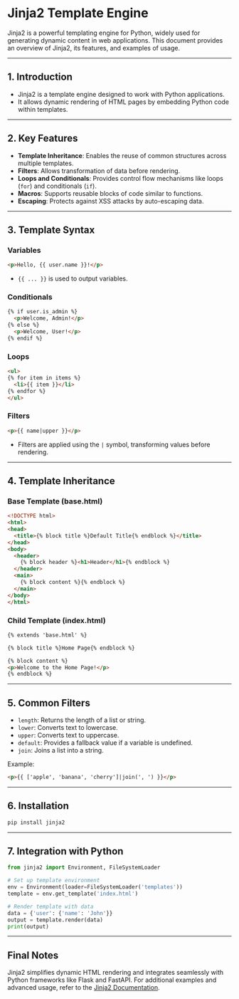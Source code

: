 # Jinja2 Template Engine

Jinja2 is a powerful templating engine for Python, widely used for generating dynamic content in web applications. This document provides an overview of Jinja2, its features, and examples of usage.

---

## 1. **Introduction**
- Jinja2 is a template engine designed to work with Python applications.
- It allows dynamic rendering of HTML pages by embedding Python code within templates.

---

## 2. **Key Features**
- **Template Inheritance**: Enables the reuse of common structures across multiple templates.
- **Filters**: Allows transformation of data before rendering.
- **Loops and Conditionals**: Provides control flow mechanisms like loops (`for`) and conditionals (`if`).
- **Macros**: Supports reusable blocks of code similar to functions.
- **Escaping**: Protects against XSS attacks by auto-escaping data.

---

## 3. **Template Syntax**

### **Variables**
```html
<p>Hello, {{ user.name }}!</p>
```
- `{{ ... }}` is used to output variables.

### **Conditionals**
```html
{% if user.is_admin %}
  <p>Welcome, Admin!</p>
{% else %}
  <p>Welcome, User!</p>
{% endif %}
```

### **Loops**
```html
<ul>
{% for item in items %}
  <li>{{ item }}</li>
{% endfor %}
</ul>
```

### **Filters**
```html
<p>{{ name|upper }}</p>
```
- Filters are applied using the `|` symbol, transforming values before rendering.

---

## 4. **Template Inheritance**

### **Base Template (base.html)**
```html
<!DOCTYPE html>
<html>
<head>
  <title>{% block title %}Default Title{% endblock %}</title>
</head>
<body>
  <header>
    {% block header %}<h1>Header</h1>{% endblock %}
  </header>
  <main>
    {% block content %}{% endblock %}
  </main>
</body>
</html>
```

### **Child Template (index.html)**
```html
{% extends 'base.html' %}

{% block title %}Home Page{% endblock %}

{% block content %}
<p>Welcome to the Home Page!</p>
{% endblock %}
```

---

## 5. **Common Filters**
- `length`: Returns the length of a list or string.
- `lower`: Converts text to lowercase.
- `upper`: Converts text to uppercase.
- `default`: Provides a fallback value if a variable is undefined.
- `join`: Joins a list into a string.

Example:
```html
<p>{{ ['apple', 'banana', 'cherry']|join(', ') }}</p>
```

---

## 6. **Installation**
```bash
pip install jinja2
```

---

## 7. **Integration with Python**
```python
from jinja2 import Environment, FileSystemLoader

# Set up template environment
env = Environment(loader=FileSystemLoader('templates'))
template = env.get_template('index.html')

# Render template with data
data = {'user': {'name': 'John'}}
output = template.render(data)
print(output)
```

---

## Final Notes
Jinja2 simplifies dynamic HTML rendering and integrates seamlessly with Python frameworks like Flask and FastAPI. For additional examples and advanced usage, refer to the [Jinja2 Documentation](https://jinja.palletsprojects.com/).

